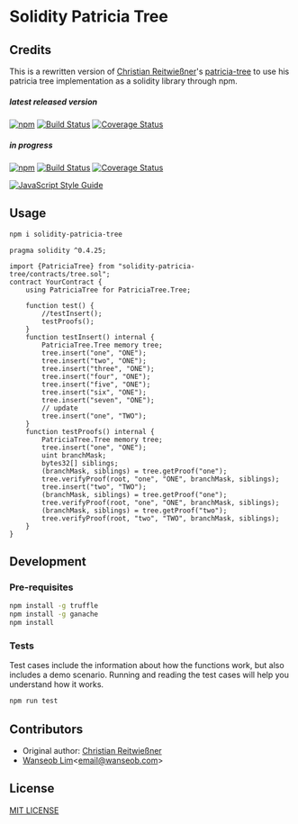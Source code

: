 # Solidity Patricia Tree

## Credits 

This is a rewritten version of [Christian Reitwießner](https://github.com/chriseth)'s [patricia-tree](https://github.com/chriseth/patricia-tree) to use his patricia tree implementation as a solidity library through npm.


##### latest released version
[![npm](https://img.shields.io/npm/v/solidity-patricia-tree/latest.svg)](https://www.npmjs.com/package/solidity-patricia-tree)
[![Build Status](https://travis-ci.org/commitground/solidity-patricia-tree.svg?branch=master)](https://travis-ci.org/commitground/solidity-patricia-tree)
[![Coverage Status](https://coveralls.io/repos/github/commitground/solidity-patricia-tree/badge.svg?branch=master)](https://coveralls.io/github/commitground/solidity-patricia-tree?branch=develop)

##### in progress
[![npm](https://img.shields.io/npm/v/solidity-patricia-tree/next.svg)](https://www.npmjs.com/package/solidity-patricia-tree)
[![Build Status](https://travis-ci.org/commitground/solidity-patricia-tree.svg?branch=develop)](https://travis-ci.org/commitground/solidity-patricia-tree)
[![Coverage Status](https://coveralls.io/repos/github/commitground/solidity-patricia-tree/badge.svg?branch=develop)](https://coveralls.io/github/commitground/solidity-patricia-tree?branch=develop)

[![JavaScript Style Guide](https://cdn.rawgit.com/standard/standard/master/badge.svg)](https://github.com/standard/standard)



## Usage

```bash
npm i solidity-patricia-tree
```

```solidity
pragma solidity ^0.4.25;

import {PatriciaTree} from "solidity-patricia-tree/contracts/tree.sol"; 
contract YourContract {
    using PatriciaTree for PatriciaTree.Tree;

    function test() {
        //testInsert();
        testProofs();
    }
    function testInsert() internal {
        PatriciaTree.Tree memory tree;
        tree.insert("one", "ONE");
        tree.insert("two", "ONE");
        tree.insert("three", "ONE");
        tree.insert("four", "ONE");
        tree.insert("five", "ONE");
        tree.insert("six", "ONE");
        tree.insert("seven", "ONE");
        // update
        tree.insert("one", "TWO");
    }
    function testProofs() internal {
        PatriciaTree.Tree memory tree;
        tree.insert("one", "ONE");
        uint branchMask;
        bytes32[] siblings;
        (branchMask, siblings) = tree.getProof("one");
        tree.verifyProof(root, "one", "ONE", branchMask, siblings);
        tree.insert("two", "TWO");
        (branchMask, siblings) = tree.getProof("one");
        tree.verifyProof(root, "one", "ONE", branchMask, siblings);
        (branchMask, siblings) = tree.getProof("two");
        tree.verifyProof(root, "two", "TWO", branchMask, siblings);
    }
}
```


## Development 

### Pre-requisites

```bash
npm install -g truffle
npm install -g ganache
npm install
```

### Tests

Test cases include the information about how the functions work, but also includes a demo scenario.
Running and reading the test cases will help you understand how it works.

```bash
npm run test
```


## Contributors
- Original author: [Christian Reitwießner](https://github.com/chriseth)
- [Wanseob Lim](https://github.com/james-lim)<[email@wanseob.com](mailto:email@wanseob.com)>

## License

[MIT LICENSE](./LICENSE)
